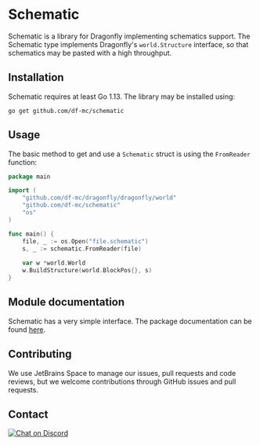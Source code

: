 # Schematic
Schematic is a library for Dragonfly implementing schematics support. The Schematic type implements
Dragonfly's `world.Structure` interface, so that schematics may be pasted with a high throughput.

## Installation
Schematic requires at least Go 1.13. The library may be installed using:
```
go get github.com/df-mc/schematic
```

## Usage
The basic method to get and use a `Schematic` struct is using the `FromReader` function:
```go
package main

import (
	"github.com/df-mc/dragonfly/dragonfly/world"
	"github.com/df-mc/schematic"
	"os"
)

func main() {
	file, _ := os.Open("file.schematic")
	s, _ := schematic.FromReader(file)
	
	var w *world.World
	w.BuildStructure(world.BlockPos{}, s)
}
```

## Module documentation
Schematic has a very simple interface. The package documentation can be found 
[here](https://pkg.go.dev/github.com/df-mc/schematic?tab=overview).

## Contributing
We use JetBrains Space to manage our issues, pull requests and code reviews, but we welcome contributions
through GitHub issues and pull requests.

## Contact
[![Chat on Discord](https://img.shields.io/badge/Chat-On%20Discord-738BD7.svg?style=for-the-badge)](https://discord.gg/evzQR4R)
